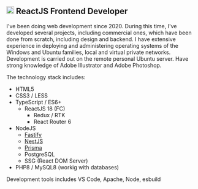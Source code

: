 ## <img src="https://upload.wikimedia.org/wikipedia/commons/a/a7/React-icon.svg" width="20" height="20" />  ReactJS Frontend Developer

I've been doing web development since 2020. During this time, I've developed several projects, including commercial ones, which have been done from scratch, including design and backend. I have extensive experience in deploying and administering operating systems of the Windows and Ubuntu families, local and virtual private networks. Development is carried out on the remote personal Ubuntu server. Have strong knowledge of Adobe Illustrator and Adobe Photoshop.

The technology stack includes:
- HTML5
- CSS3 / LESS
- TypeScript / ES6+
  - ReactJS 18 (FC)
    - Redux / RTK
    - React Router 6
- NodeJS
  - [Fastify](https://www.fastify.io/)
  - [NestJS](https://nestjs.com/)
  - [Prisma](https://www.prisma.io/)
  - PostgreSQL
  - SSG (React DOM Server)
- PHP8 / MySQL8 (workig with databases)

Development tools includes VS Code, Apache, Node, esbuild
